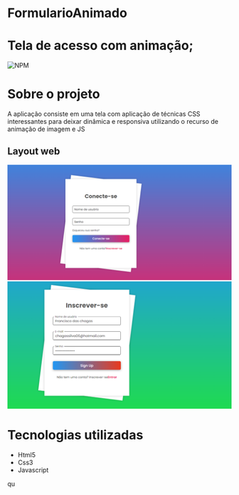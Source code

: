 # FormularioAnimado
# Tela de acesso com animação;
![NPM](https://img.shields.io/npm/l/react)

# Sobre o projeto
A aplicação consiste em uma tela com aplicação de técnicas CSS interessantes para deixar dinâmica e  responsiva utilizando o recurso de animação de imagem e JS

## Layout web
![Web 1](https://github.com/Franksilva959/FormularioAnimado/blob/main/Formul%C3%A1rio.png) 
![Web 2](https://github.com/Franksilva959/FormularioAnimado/blob/main/formularioverso.png) 

# Tecnologias utilizadas
- Html5
- Css3
- Javascript

qu
